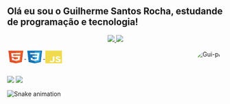 ## Olá eu sou o Guilherme Santos Rocha, estudande de programação e tecnologia!
<div align="center">
  <a href="https://github.com/guilherme-srocha">
  <img height="180em" src="https://github-readme-stats.vercel.app/api?username=guilherme-srocha&show_icons=true&theme=tokyonight&include_all_commits=true&count_private=true"/>
  <img height="100em" src="https://github-readme-stats.vercel.app/api/top-langs/?username=guilherme-srocha&layout=compact&langs_count=7&theme=tokyonight"/>
</div>

<div style="display: inline_block"><br>
  <img align="center" alt="Gui-HTML" height="30" width="40" src="https://raw.githubusercontent.com/devicons/devicon/master/icons/html5/html5-original.svg">
  <img align="center" alt="Gui-CSS" height="30" width="40" src="https://raw.githubusercontent.com/devicons/devicon/master/icons/css3/css3-original.svg">
  <img align="center" alt="Gui-Js" height="30" width="40" src="https://raw.githubusercontent.com/devicons/devicon/master/icons/javascript/javascript-plain.svg">         
  <img align="right" alt="Gui-pic" height="150" style="border-radius:50px" src="https://brandslogos.com/wp-content/uploads/thumbs/jackass-logo-vector.svg?width=676&height=676">
</div>

##

<div> 
  <a href="https://instagram.com/_guilhermesrocha_" target="_blank"><img src="https://img.shields.io/badge/-Instagram-E4405F?style=for-the-badge&logo=instagram&logoColor=white" target="_blank"></a>
  <a href = "https://guilhermesantosrocha74@gmail.com"><img src="https://img.shields.io/badge/-Gmail-D14836?style=for-the-badge&logo=gmail&logoColor=white" target="_blank"></a>
  
</div>

![Snake animation](https://github.com/guilherme-srocha/guilherme-srocha/blob/output/github-contribution-grid-snake.svg)
